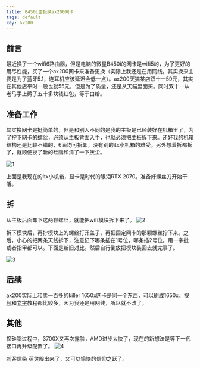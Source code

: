 ```yaml
---
title: B450i主板换ax200网卡
tags: default
key: ax200
---
```


## 前言
最近换了一个wifi6路由器，但是电脑的微星B450i的网卡是wifi5的，为了更好的用尽性能，买了一个ax200网卡来准备更换（实际上我还是在用网线，其实换来主要是为了蓝牙5.1，连耳机应该延迟会低一点）。ax200天猫某店双十一59元，其实在其他店平时一般也就55元，但是为了质量，还是从天猫里面买。同时双十一从老马手上薅了五十多块钱红包，等于白给。

## 准备工作
其实换网卡是挺简单的，但是和别人不同的是我的主板是已经装好在机箱里了，为了拧下网卡的螺丝，必须从主板背面入手，也就必须把主板拆下来。还好我的机箱结构还是比较不错的，6面均可拆卸，没有别的itx小机箱的难受。另外想着拆都拆了，就顺便换了新的硅脂和清了一下灰尘。

![1](https://raw.githubusercontent.com/pzweuj/pzweuj.github.io/refs/heads/master/downloads/images/ax200-1.jpg)



上面是我现在的itx小机箱，显卡是时代的眼泪RTX 2070。准备好螺丝刀开始干活。


## 拆
从主板后面卸下这两颗螺丝，就能把wifi模块拆下来了。
![2](https://raw.githubusercontent.com/pzweuj/pzweuj.github.io/refs/heads/master/downloads/images/ax200-2.jpg)



拆下模块后，再拧模块上的螺丝打开盖子，再把固定网卡的那颗螺丝拧下来。之后，小心的把两条天线拆下，注意记下哪条插在1号位，哪条插2号位。用一字批或者指甲都可以。下面是新旧对比。然后自行倒放把模块装回去就完事了。

![3](https://raw.githubusercontent.com/pzweuj/pzweuj.github.io/refs/heads/master/downloads/images/ax200-3.jpg)



## 后续
ax200实际上和卖一百多的killer 1650x网卡是同一个东西，可以刷成1650x。[视频](https://www.bilibili.com/video/BV13z4y1d7mc)和[文字](https://blog.csdn.net/a774142372/article/details/107518728)教程都比较多，因为我还是用网线，所以就不改了。


## 其他
换硅脂过程中，3700X又再次露脸，AMD进步太快了，现在的新想法是等下一代接口再升级配置了。
![4](https://raw.githubusercontent.com/pzweuj/pzweuj.github.io/refs/heads/master/downloads/images/ax200-4.jpg)

刺客信条 英灵殿出来了，又可以愉快的信仰之跃了。



[-_-]:xx